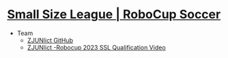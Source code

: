 # [Small Size League | RoboCup Soccer](https://ssl.robocup.org/)
- Team
    - [ZJUNlict GitHub](https://github.com/ZJUNlict)
    - [ZJUNlict -Robocup 2023 SSL Qualification Video](https://www.youtube.com/watch?v=V4Pawwd20nI)
